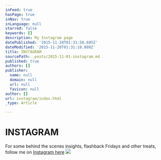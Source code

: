 ```yaml
---
inFeed: true
hasPage: true
inNav: true
inLanguage: null
starred: false
keywords: []
description: My Instagram page
datePublished: '2015-11-28T01:31:50.695Z'
dateModified: '2015-11-28T01:31:18.880Z'
title: INSTAGRAM
sourcePath: _posts/2015-11-01-instagram.md
published: true
authors: []
publisher:
  name: null
  domain: null
  url: null
  favicon: null
author: []
url: instagram/index.html
_type: Article

---
```

# INSTAGRAM

For some behind the scenes insights, flashback Fridays and other treats, follow me on [Instagram here][0]
![](https://the-grid-user-content.s3-us-west-2.amazonaws.com/4109ff12-436c-4c54-aebe-3a3526445107.png)

[0]: https://instagram.com/glenn_gibson/